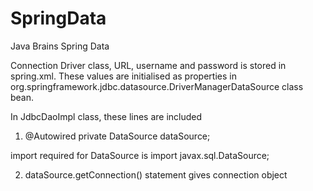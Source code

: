 # SpringData

Java Brains Spring Data

Connection Driver class, URL, username and password is stored in spring.xml.
These values are initialised as properties in org.springframework.jdbc.datasource.DriverManagerDataSource class bean.

In JdbcDaoImpl class, these lines are included
1. @Autowired
	private DataSource dataSource;

import required for DataSource is import javax.sql.DataSource;	
	
2. dataSource.getConnection() statement gives connection object